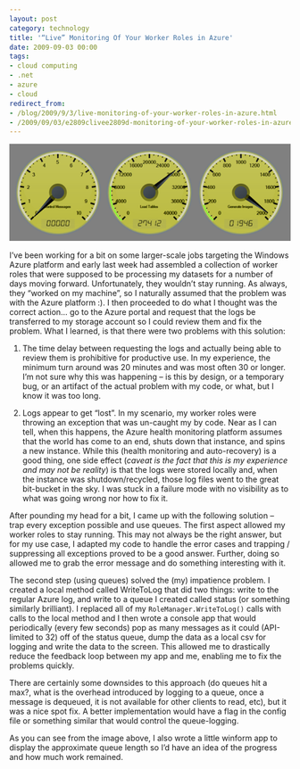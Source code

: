 ```yaml
---
layout: post
category: technology
title: '“Live” Monitoring Of Your Worker Roles in Azure'
date: 2009-09-03 00:00
tags:
- cloud computing
- .net
- azure
- cloud
redirect_from:
- /blog/2009/9/3/live-monitoring-of-your-worker-roles-in-azure.html
- /2009/09/03/e2809clivee2809d-monitoring-of-your-worker-roles-in-azure/ 
---
```


<img alt='Azure Gugage' src='/images/azure_guage.png' class='blogimage img-responsive'>

I’ve been working for a bit on some larger-scale jobs targeting the Windows 
Azure platform and early last week had assembled a collection of worker roles 
that were supposed to be processing my datasets for a number of days moving 
forward. Unfortunately, they wouldn’t stay running. As always, they “worked on 
my machine”, so I naturally assumed that the problem was with the Azure 
platform :). I then proceeded to do what I thought was the correct action… go 
to the Azure portal and request that the logs be transferred to my storage 
account so I could review them and fix the problem. What I learned, is that 
there were two problems with this solution:

1. The time delay between requesting the logs and actually being able to review 
them is prohibitive for productive use. In my experience, the minimum turn 
around was 20 minutes and was most often 30 or longer. I’m not sure why this 
was happening – is this by design, or a temporary bug, or an artifact of the 
actual problem with my code, or what, but I know it was too long.

2. Logs appear to get “lost”. In my scenario, my worker roles were throwing an 
exception that was un-caught my by code. Near as I can tell, when this happens, 
the Azure health monitoring platform assumes that the world has come to an end, 
shuts down that instance, and spins a new instance. While this (health 
monitoring and auto-recovery) is a good thing, one side effect (_caveat is the 
fact that this is my experience and may not be reality_) is that the logs were 
stored locally and, when the instance was shutdown/recycled, those log files 
went to the great bit-bucket in the sky. I was stuck in a failure mode with no 
visibility as to what was going wrong nor how to fix it.

After pounding my head for a bit, I came up with the following solution – trap 
every exception possible and use queues. The first aspect allowed my worker 
roles to stay running. This may not always be the right answer, but for my use 
case, I adapted my code to handle the error cases and trapping / suppressing all 
exceptions proved to be a good answer. Further, doing so allowed me to grab the 
error message and do something interesting with it.

The second step (using queues) solved the (my) impatience problem. I created a 
local method called WriteToLog that did two things: write to the regular Azure 
log, and write to a queue I created called status (or something similarly 
brilliant). I replaced all of my `RoleManager.WriteToLog()` calls with calls to 
the local method and I then wrote a console app that would periodically (every 
few seconds) pop as many messages as it could (API-limited to 32) off of the 
status queue, dump the data as a local csv for logging and write the data to the 
screen. This allowed me to drastically reduce the feedback loop between my app 
and me, enabling me to fix the problems quickly.

There are certainly some downsides to this approach (do queues hit a max?, what 
is the overhead introduced by logging to a queue, once a message is dequeued, 
it is not available for other clients to read, etc), but it was a nice spot fix. 
A better implementation would have a flag in the config file or something 
similar that would control the queue-logging.

As you can see from the image above, I also wrote a little winform app to 
display the approximate queue length so I’d have an idea of the progress and 
how much work remained.
